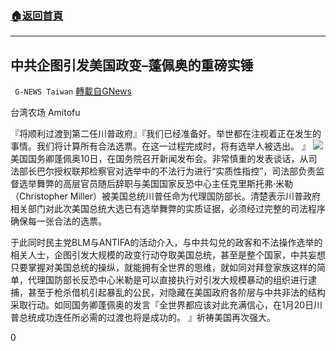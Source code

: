 ###  [:house:返回首頁](https://github.com/ourhimalayas/txt)
---

## 中共企图引发美国政变&#8211;蓬佩奥的重磅实锤
` G-NEWS Taiwan` [轉載自GNews](https://gnews.org/zh-hans/545967/)

台湾农场 Amitofu

『将顺利过渡到第二任川普政府』『我们已经准备好。举世都在注视着正在发生的事情。我们将计算所有合法选票。在这一过程完成时，将有选举人被选出。 』
![]()![](https://gnews-media-offload.s3.amazonaws.com/wp-content/uploads/2020/11/10210439/%E5%9C%96%E7%89%87-1-21.png)
美国国务卿蓬佩奥10日，在国务院召开新闻发布会。非常慎重的发表谈话，从司法部长巴尔授权联邦检察官对选举中的不法行为进行“实质性指控”，司法部负责监督选举舞弊的高层官员随后辞职与美国国家反恐中心主任克里斯托弗·米勒（Christopher Miller）被美国总统川普任命为代理国防部长。清楚表示川普政府相关部门对此次美国总统大选已有选举舞弊的实质证据，必须经过完整的司法程序确保每一张合法的选票。

于此同时民主党BLM与ANTIFA的活动介入，与中共勾兑的政客和不法操作选举的相关人士，企图引发大规模的政变行动夺取美国总统，甚至是整个国家，中共妄想只要掌握对美国总统的操纵，就能拥有全世界的思维，就如同对拜登家族这样的简单，代理国防部长反恐中心米勒是可以直接执行对引发大规模暴动的组织进行逮捕，甚至于枪杀借机引起暴乱的公民，对隐藏在美国政府各阶层与中共非法的结构采取行动。如同国务卿蓬佩奥的发言『全世界都应该对此充满信心，在1月20日川普总统成功连任所必需的过渡也将是成功的。 』祈祷美国再次强大。

0
